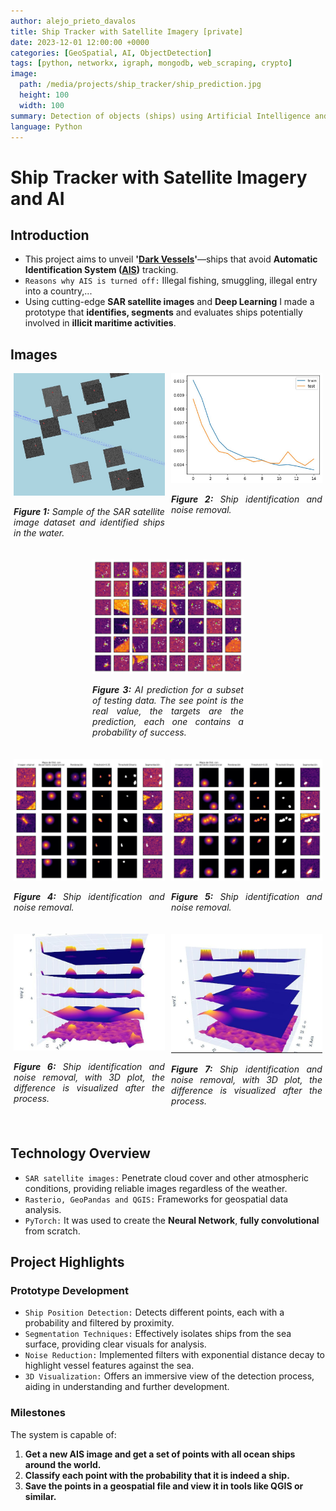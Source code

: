 ```yaml
---
author: alejo_prieto_davalos
title: Ship Tracker with Satellite Imagery [private]
date: 2023-12-01 12:00:00 +0000
categories: [GeoSpatial, AI, ObjectDetection]
tags: [python, networkx, igraph, mongodb, web_scraping, crypto]
image:
  path: /media/projects/ship_tracker/ship_prediction.jpg
  height: 100
  width: 100
summary: Detection of objects (ships) using Artificial Intelligence and Satellite Images with Python.
language: Python
---
```


# Ship Tracker with Satellite Imagery and AI

## Introduction
- This project aims to unveil **'[Dark Vessels](https://globalfishingwatch.org/research-project-dark-vessels/)'**—ships that avoid **Automatic Identification System ([AIS](https://globalfishingwatch.org/faqs/what-is-ais/))** tracking.
- `Reasons why AIS is turned off:` Illegal fishing, smuggling, illegal entry into a country,...
- Using cutting-edge **SAR satellite images** and **Deep Learning** I made a prototype that **identifies, segments** and evaluates ships potentially involved in **illicit maritime activities**.


## Images

<div style="display: flex; flex-wrap: wrap; justify-content: space-around;">
  
  <div style="flex-basis: 48%; max-width: 300px; margin-bottom: 20px; text-align: justify;">
    <img src="/media/projects/ship_tracker/ships_in_water.jpg" alt="Ships in the water" style="width: 100%; height: auto;">
    <p><em><b>Figure 1:</b> Sample of the SAR satellite image dataset and identified ships in the water.</em></p>
  </div>

  <div style="flex-basis: 48%; max-width: 300px; margin-bottom: 20px; text-align: justify;">
    <img src="/media/projects/ship_tracker/ship_tracker_train_loss.jpg" alt="Detector Train Loss" style="width: 100%; height: auto;">
    <p><em><b>Figure 2:</b> Ship identification and noise removal.</em></p>
  </div>

  <div style="flex-basis: 48%; max-width: 300px; margin-bottom: 20px; text-align: justify;">
    <img src="/media/projects/ship_tracker/ship_prediction.jpg" alt="Detector Prediction" style="width: 100%; height: auto;">
    <p><em><b>Figure 3:</b> AI prediction for a subset of testing data. The see point is the real value, the targets are the prediction, each one contains a probability of success.</em></p>
  </div>

</div>


<div style="display: flex; flex-wrap: wrap; justify-content: space-around;">

  <!-- SEGMENTATION -->
  <div style="flex-basis: 48%; max-width: 300px; margin-bottom: 20px; text-align: justify;">
    <img src="/media/projects/ship_tracker/ship_segmentation_1.jpg" alt="Ship Segmentation" style="width: 100%; height: auto;">
    <p><em><b>Figure 4:</b> Ship identification and noise removal.</em></p>
  </div>

  <div style="flex-basis: 48%; max-width: 300px; margin-bottom: 20px; text-align: justify;">
    <img src="/media/projects/ship_tracker/ship_segmentation_2.jpg" alt="Ship Segmentation" style="width: 100%; height: auto;">
    <p><em><b>Figure 5:</b> Ship identification and noise removal.</em></p>
  </div>


  <!-- SEGMENTATION 3D -->
  <div style="flex-basis: 48%; max-width: 300px; margin-bottom: 20px; text-align: justify;">
    <img src="/media/projects/ship_tracker/ship_segmentation_3d_1.jpg" alt="Ship Segmentation with 3D Plot" style="width: 100%; height: auto;">
    <p><em><b>Figure 6:</b> Ship identification and noise removal, with 3D plot, the difference is visualized after the process.</em></p>
  </div>

  <div style="flex-basis: 48%; max-width: 300px; margin-bottom: 20px; text-align: justify;">
      <img src="/media/projects/ship_tracker/ship_segmentation_3d_2.jpg" alt="Ship Segmentation with 3D Plot" style="width: 100%; height: auto;">
      <p><em><b>Figure 7:</b> Ship identification and noise removal, with 3D plot, the difference is visualized after the process.</em></p>
  </div>


</div>



## Technology Overview
- `SAR satellite images:` Penetrate cloud cover and other atmospheric conditions, providing reliable images regardless of the weather.
- `Rasterio, GeoPandas and QGIS:` Frameworks for geospatial data analysis.
- `PyTorch:` It was used to create the **Neural Network**, **fully convolutional** from scratch.


## Project Highlights

### Prototype Development
- `Ship Position Detection:` Detects different points, each with a probability and filtered by proximity.
- `Segmentation Techniques:` Effectively isolates ships from the sea surface, providing clear visuals for analysis.
- `Noise Reduction:` Implemented filters with exponential distance decay to highlight vessel features against the sea.
- `3D Visualization:` Offers an immersive view of the detection process, aiding in understanding and further development.

### Milestones
The system is capable of:
1. **Get a new AIS image and get a set of points with all ocean ships around the world.**
2. **Classify each point with the probability that it is indeed a ship.**
3. **Save the points in a geospatial file and view it in tools like QGIS or similar.**



